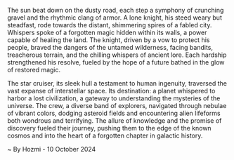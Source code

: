 
The sun beat down on the dusty road, each step a symphony of crunching gravel and the rhythmic clang of armor.  A lone knight, his steed weary but steadfast, rode towards the distant, shimmering spires of a fabled city. Whispers spoke of a forgotten magic hidden within its walls, a power capable of healing the land. The knight, driven by a vow to protect his people, braved the dangers of the untamed wilderness, facing bandits, treacherous terrain, and the chilling whispers of ancient lore. Each hardship strengthened his resolve, fueled by the hope of a future bathed in the glow of restored magic. 

The star cruiser, its sleek hull a testament to human ingenuity, traversed the vast expanse of interstellar space. Its destination: a planet whispered to harbor a lost civilization, a gateway to understanding the mysteries of the universe. The crew, a diverse band of explorers, navigated through nebulae of vibrant colors, dodging asteroid fields and encountering alien lifeforms both wondrous and terrifying. The allure of knowledge and the promise of discovery fueled their journey, pushing them to the edge of the known cosmos and into the heart of a forgotten chapter in galactic history. 

~ By Hozmi - 10 October 2024
